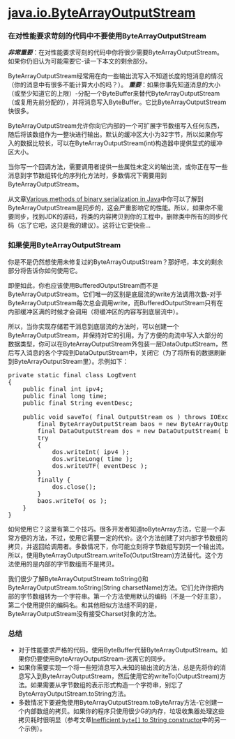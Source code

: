[java.io.ByteArrayOutputStream](http://java-performance.info/java-io-bytearrayoutputstream/)
========================
### 在对性能要求苛刻的代码中不要使用ByteArrayOutputStream
***非常重要***：在对性能要求苛刻的代码中你将很少需要ByteArrayOutputStream。如果你仍旧认为可能需要它-读一下本文的剩余部分。

ByteArrayOutputStream经常用在向一些输出流写入不知道长度的短消息的情况（你的消息中有很多不能计算大小的吗？）。
***重要***：如果你事先知道消息的大小（或至少知道它的上限）-分配一个ByteBuffer来替代ByteArrayOutputStream（或复用先前分配的），并将消息写入ByteBuffer。它比ByteArrayOutputStream快很多。

ByteArrayOutputStream允许你向它内部的一个可扩展字节数组写入任何东西，随后将该数组作为一整块进行输出。默认的缓冲区大小为32字节，所以如果你写入的数据比较长，可以在ByteArrayOutputStream(int)构造器中提供显式的缓冲区大小。

当你写一个回调方法，需要调用者提供一些属性未定义的输出流，或你正在写一些消息到字节数组转化的序列化方法时，多数情况下需要用到ByteArrayOutputStream。

从文章[Various methods of binary serialization in Java](http://java-performance.info/various-methods-of-binary-serialization-in-java/)中你可以了解到ByteArrayOutputStream是同步的，这会严重影响它的性能。所以，如果你不需要同步，找到JDK的源码，将类的内容拷贝到你的工程中，删除类中所有的同步代码（忘了它吧，这只是我的建议）。这将让它更快些...

### 如果使用ByteArrayOutputStream
你是不是仍然想使用未修复过的ByteArrayOutputStream？那好吧，本文的剩余部分将告诉你如何使用它。

即便如此，你也应该使用BufferedOutputStream而不是ByteArrayOutputStream。它们唯一的区别是底层流的write方法调用次数-对于ByteArrayOutputStream每次总会调用write，而BufferedOutputStream只有在内部缓冲区满的时候才会调用（将缓冲区的内容写到底层流中）。

所以，当你实现存储若干消息到底层流的方法时，可以创建一个ByteArrayOutputStream，并保持对它的引用。为了方便的向流中写入大部分的数据类型，你可以在ByteArrayOutputStream外包装一层DataOutputStream，然后写入消息的各个字段到DataOutputStream中，关闭它（为了将所有的数据刷新到ByteArrayOutputStream里）。示例如下：
<pre>
private static final class LogEvent
{
    public final int ipv4;
    public final long time;
    public final String eventDesc;
 
    public void saveTo( final OutputStream os ) throws IOException {
        final ByteArrayOutputStream baos = new ByteArrayOutputStream( 12 + 2 + eventDesc.length() * 2 );
        final DataOutputStream dos = new DataOutputStream( baos );
        try
        {
            dos.writeInt( ipv4 );
            dos.writeLong( time );
            dos.writeUTF( eventDesc );
        }
        finally {
            dos.close();
        }
        baos.writeTo( os );
    }
}
</pre>
如何使用它？这里有第二个技巧。很多开发者知道toByteArray方法，它是一个非常方便的方法，不过，使用它需要一定的代价。这个方法创建了对内部字节数组的拷贝，并返回给调用者。多数情况下，你可能立刻将字节数组写到另一个输出流。所以，使用ByteArrayOutputStream.writeTo(OutputStream)方法替代。这个方法使用的是内部的字节数组而不是拷贝。

我们很少了解ByteArrayOutputStream.toString()和ByteArrayOutputStream.toString(String charsetName)方法。它们允许你把内部的字节数组转为一个字符串。第一个方法使用默认的编码（不是一个好主意），第二个使用提供的编码名。和其他相似方法组不同的是，ByteArrayOutputStream没有接受Charset对象的方法。

### 总结
* 对于性能要求严格的代码，使用ByteBuffer代替ByteArrayOutputStream。如果你仍要使用ByteArrayOutputStream-远离它的同步。
* 如果你需要实现一个将一些短消息写入未知的输出流的方法，总是先将你的消息写入到ByteArrayOutputStream，然后使用它的writeTo(OutputStream)方法。如果需要从字节数组的表示形式构造一个字符串，别忘了ByteArrayOutputStream.toString方法。
* 多数情况下要避免使用ByteArrayOutputStream.toByteArray方法-它创建一个内部数组的拷贝。如果你的程序只使用很少G的内存，垃圾收集器处理这些拷贝耗时很明显（参考文章[Inefficient `byte[]` to String constructor](http://java-performance.info/inefficient-byte-to-string-constructor/)中的另一个示例）。
